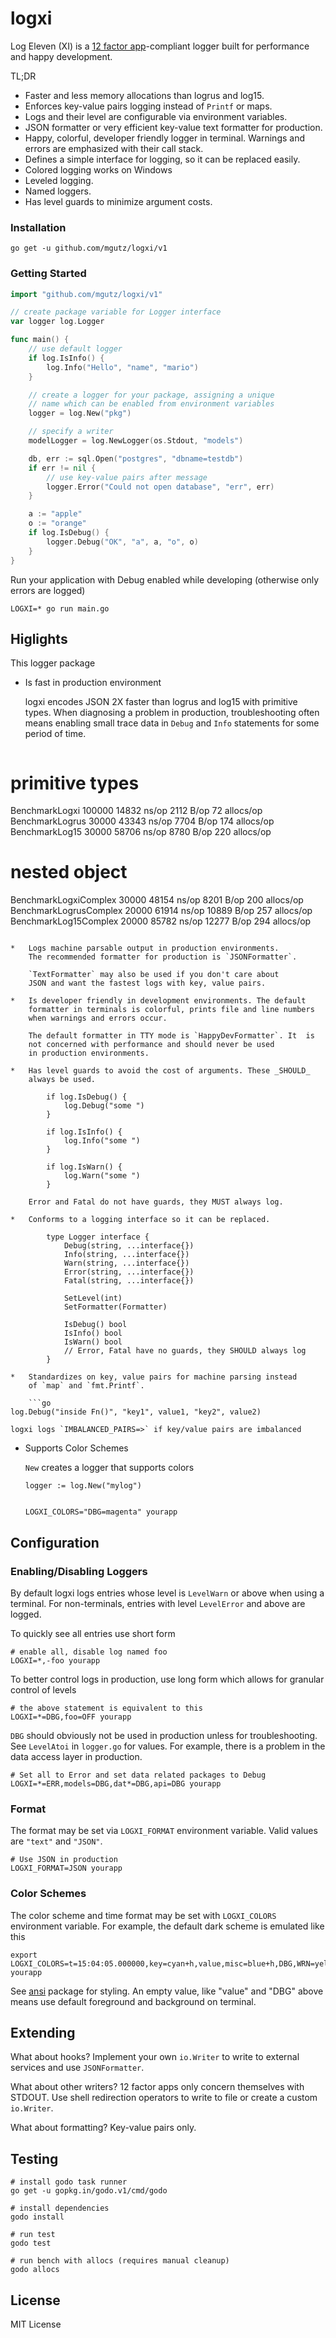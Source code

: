 # logxi

Log Eleven (XI) is a [12 factor app](http://12factor.net/logs)-compliant
logger built for performance and happy development.

TL;DR

*   Faster and less memory allocations than logrus and log15.
*   Enforces key-value pairs logging instead of `Printf` or maps.
*   Logs and their level are configurable via environment variables.
*   JSON formatter or very efficient key-value text formatter for production.
*   Happy, colorful, developer friendly logger in terminal. Warnings
    and errors are emphasized with their call stack.
*   Defines a simple interface for logging, so it can be replaced easily.
*   Colored logging works on Windows
*   Leveled logging.
*   Named loggers.
*   Has level guards to minimize argument costs.

### Installation

    go get -u github.com/mgutz/logxi/v1

### Getting Started

```go
import "github.com/mgutz/logxi/v1"

// create package variable for Logger interface
var logger log.Logger

func main() {
    // use default logger
    if log.IsInfo() {
        log.Info("Hello", "name", "mario")
    }

    // create a logger for your package, assigning a unique
    // name which can be enabled from environment variables
    logger = log.New("pkg")

    // specify a writer
    modelLogger = log.NewLogger(os.Stdout, "models")

    db, err := sql.Open("postgres", "dbname=testdb")
    if err != nil {
        // use key-value pairs after message
        logger.Error("Could not open database", "err", err)
    }

    a := "apple"
    o := "orange"
    if log.IsDebug() {
        logger.Debug("OK", "a", a, "o", o)
    }
}
```

Run your application with Debug enabled while developing
(otherwise only errors are logged)

    LOGXI=* go run main.go

## Higlights

This logger package

*   Is fast in production environment

    logxi encodes JSON 2X faster than logrus and log15 with primitive types.
    When diagnosing a problem in production, troubleshooting often means
    enabling small trace data in `Debug` and `Info` statements for some
    period of time.

    ```
# primitive types
BenchmarkLogxi         100000     14832 ns/op    2112 B/op     72 allocs/op
BenchmarkLogrus         30000     43343 ns/op    7704 B/op    174 allocs/op
BenchmarkLog15          30000     58706 ns/op    8780 B/op    220 allocs/op

# nested object
BenchmarkLogxiComplex   30000     48154 ns/op    8201 B/op    200 allocs/op
BenchmarkLogrusComplex  20000     61914 ns/op   10889 B/op    257 allocs/op
BenchmarkLog15Complex   20000     85782 ns/op   12277 B/op    294 allocs/op
```

*   Logs machine parsable output in production environments.
    The recommended formatter for production is `JSONFormatter`.

    `TextFormatter` may also be used if you don't care about
    JSON and want the fastest logs with key, value pairs.

*   Is developer friendly in development environments. The default
    formatter in terminals is colorful, prints file and line numbers
    when warnings and errors occur.

    The default formatter in TTY mode is `HappyDevFormatter`. It  is
    not concerned with performance and should never be used
    in production environments.

*   Has level guards to avoid the cost of arguments. These _SHOULD_
    always be used.

        if log.IsDebug() {
            log.Debug("some ")
        }

        if log.IsInfo() {
            log.Info("some ")
        }

        if log.IsWarn() {
            log.Warn("some ")
        }

    Error and Fatal do not have guards, they MUST always log.

*   Conforms to a logging interface so it can be replaced.

        type Logger interface {
            Debug(string, ...interface{})
            Info(string, ...interface{})
            Warn(string, ...interface{})
            Error(string, ...interface{})
            Fatal(string, ...interface{})

            SetLevel(int)
            SetFormatter(Formatter)

            IsDebug() bool
            IsInfo() bool
            IsWarn() bool
            // Error, Fatal have no guards, they SHOULD always log
        }

*   Standardizes on key, value pairs for machine parsing instead
    of `map` and `fmt.Printf`.

    ```go
log.Debug("inside Fn()", "key1", value1, "key2", value2)
```

    logxi logs `IMBALANCED_PAIRS=>` if key/value pairs are imbalanced

*   Supports Color Schemes

    `New` creates a logger that supports colors

        logger := log.New("mylog")


        LOGXI_COLORS="DBG=magenta" yourapp

## Configuration

### Enabling/Disabling Loggers

By default logxi logs entries whose level is `LevelWarn` or above when
using a terminal. For non-terminals, entries with level `LevelError` and
above are logged.

To quickly see all entries use short form

    # enable all, disable log named foo
    LOGXI=*,-foo yourapp

To better control logs in production, use long form which allows
for granular control of levels

    # the above statement is equivalent to this
    LOGXI=*=DBG,foo=OFF yourapp

`DBG` should obviously not be used in production unless for
troubleshooting. See `LevelAtoi` in `logger.go` for values.
For example, there is a problem in the data access layer
in production.

    # Set all to Error and set data related packages to Debug
    LOGXI=*=ERR,models=DBG,dat*=DBG,api=DBG yourapp

### Format

The format may be set via `LOGXI_FORMAT` environment
variable. Valid values are `"text"` and `"JSON"`.

    # Use JSON in production
    LOGXI_FORMAT=JSON yourapp

### Color Schemes

The color scheme and time format may be set with `LOGXI_COLORS` environment variable. For
example, the default dark scheme is emulated like this

    export LOGXI_COLORS=t=15:04:05.000000,key=cyan+h,value,misc=blue+h,DBG,WRN=yellow+h,INF=green+h,ERR=red+h
    yourapp

See [ansi](http://github.com/mgutz/ansi) package for styling. An empty
value, like "value" and "DBG" above means use default foreground and
background on terminal.

## Extending

What about hooks? Implement your own `io.Writer` to write to external
services and use `JSONFormatter`.

What about other writers? 12 factor apps only concern themselves with
STDOUT. Use shell redirection operators to write to file or create
a custom `io.Writer`.

What about formatting? Key-value pairs only.

## Testing

```
# install godo task runner
go get -u gopkg.in/godo.v1/cmd/godo

# install dependencies
godo install

# run test
godo test

# run bench with allocs (requires manual cleanup)
godo allocs
```

## License

MIT License
